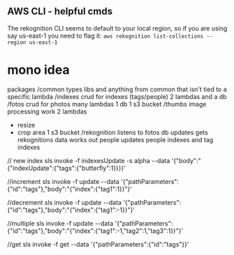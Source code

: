 ## AWS CLI - helpful cmds

The rekognition CLI seems to default to your local region, so if you are using say us-east-1 you need to flag it:
`aws rekognition list-collections --region us-east-1`

# mono idea

packages
/common
 types libs and anything from common that isn't tied to a specific lambda
/indexes
 crud for indexes (tags/people)
 2 lambdas and a db
/fotos
 crud for photos
 many lambdas
 1 db
 1 s3 bucket
/thumbs
 image processing work
 2 lambdas
 - resize
 - crop area
 1 s3 bucket
/rekognition
 listens to fotos db updates
 gets rekognitions data
 works out people
 updates people indexes and tag indexes

// new index
sls invoke -f indexesUpdate -s alpha --data '{"body":"{\"indexUpdate\":{\"tags\":{\"butterfly\":1}}}}'

//increment
sls invoke -f update --data '{"pathParameters":{"id":"tags"},"body":"{\"index\":{\"tag1\":1}}"}'

//decrement
sls invoke -f update --data '{"pathParameters":{"id":"tags"},"body":"{\"index\":{\"tag1\":-1}}"}'

//multiple
sls invoke -f update --data '{"pathParameters":{"id":"tags"},"body":"{\"index\":{\"tag1\":-1,\"tag2\":1,\"tag3\":1}}"}'

//get 
sls invoke -f get --data '{"pathParameters":{"id":"tags"}}'
